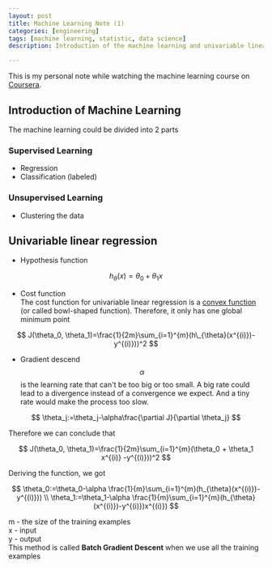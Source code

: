 ```yaml
---
layout: post
title: Machine Learning Note (1)
categories: [engineering]
tags: [machine learning, statistic, data science]
description: Introduction of the machine learning and univariable linear regression.

---
```

This is my personal note while watching the machine learning course on [Coursera](https://www.coursera.org "Coursera").

## Introduction of Machine Learning
The machine learning could be divided into 2 parts
### Supervised Learning
- Regression
- Classification (labeled)

### Unsupervised Learning
- Clustering the data

## Univariable linear regression
- Hypothesis function

$$ h_{\theta}(x)=\theta_0 + \theta_1 x $$

- Cost function  
  The cost function for univariable linear regression is a [convex function](https://en.wikipedia.org/wiki/Convex_function) (or called bowl-shaped function). Therefore, it only has one global minimum point

$$ J(\theta_0, \theta_1)=\frac{1}{2m}\sum_{i=1}^{m}(h\_{\theta}(x^{(i)})-y^{(i)}))^2 $$

- Gradient descend  
  $$ \alpha $$ is the learning rate that can't be too big or too small. A big rate could lead to a divergence instead of a convergence we expect. And a tiny rate would make the process too slow.
  
$$ \theta_j:=\theta_j-\alpha\frac{\partial J}{\partial \theta_j} $$

Therefore we can conclude that

$$ J(\theta_0, \theta_1)=\frac{1}{2m}\sum_{i=1}^{m}(\theta_0 + \theta_1 x^{(i)} -y^{(i)}))^2 $$

Deriving the function, we got

$$ \theta_0:=\theta_0-\alpha \frac{1}{m}\sum_{i=1}^{m}(h_{\theta}(x^{(i)})-y^{(i)})) \\
 \theta_1:=\theta_1-\alpha \frac{1}{m}\sum_{i=1}^{m}(h_{\theta}(x^{(i)})-y^{(i)})x^{(i)}) $$

m - the size of the training examples  
x - input  
y - output  
This method is called **Batch Gradient Descent** when we use all the training examples
